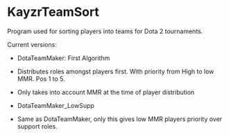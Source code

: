 # KayzrTeamSort
Program used for sorting players into teams for Dota 2 tournaments.

Current versions:

  * DotaTeamMaker: First Algorithm
   * Distributes roles amongst players first. With priority from High to low MMR. Pos 1 to 5.
   * Only takes into account MMR at the time of player distribution

  * DotaTeamMaker_LowSupp
   * Same as DotaTeamMaker, only this gives low MMR players priority over support roles.
